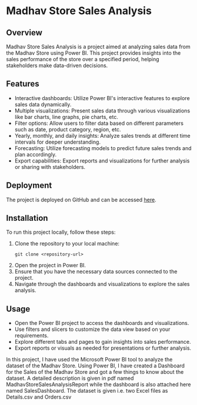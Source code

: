 
# Madhav Store Sales Analysis

## Overview
Madhav Store Sales Analysis is a project aimed at analyzing sales data from the Madhav Store using Power BI. This project provides insights into the sales performance of the store over a specified period, helping stakeholders make data-driven decisions.

## Features
- Interactive dashboards: Utilize Power BI's interactive features to explore sales data dynamically.
- Multiple visualizations: Present sales data through various visualizations like bar charts, line graphs, pie charts, etc.
- Filter options: Allow users to filter data based on different parameters such as date, product category, region, etc.
- Yearly, monthly, and daily insights: Analyze sales trends at different time intervals for deeper understanding.
- Forecasting: Utilize forecasting models to predict future sales trends and plan accordingly.
- Export capabilities: Export reports and visualizations for further analysis or sharing with stakeholders.

## Deployment
The project is deployed on GitHub and can be accessed [here](link-to-your-github-repository).

## Installation
To run this project locally, follow these steps:
1. Clone the repository to your local machine:
   ```
   git clone <repository-url>
   ```
2. Open the project in Power BI.
3. Ensure that you have the necessary data sources connected to the project.
4. Navigate through the dashboards and visualizations to explore the sales analysis.

## Usage
- Open the Power BI project to access the dashboards and visualizations.
- Use filters and slicers to customize the data view based on your requirements.
- Explore different tabs and pages to gain insights into sales performance.
- Export reports or visuals as needed for presentations or further analysis.



In this project, I have used the Microsoft Power BI tool to analyze the dataset of the Madhav Store.
Using Power BI, I have created a Dashboard for the Sales of the Madhav Store and got a few things to know about the dataset.
A detailed description is given in pdf named MadhavStoreSalesAnalysisReport while the dashboard is also attached here named SalesDashboard.
The dataset is given i.e. two Excel files as Details.csv and Orders.csv 
